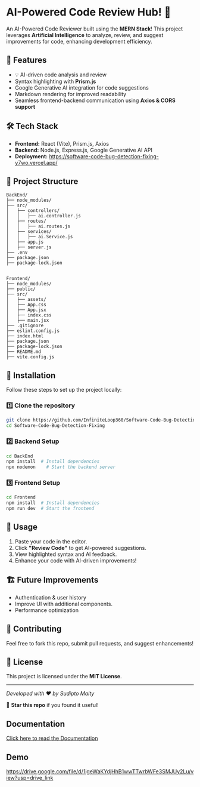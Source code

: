 # AI-Powered Code Review Hub! 🚀

An AI-Powered Code Reviewer built using the **MERN Stack**! This project leverages **Artificial Intelligence** to analyze, review, and suggest improvements for code, enhancing development efficiency.

## 📝 Features
- 💡 AI-driven code analysis and review
- Syntax highlighting with **Prism.js**
- Google Generative AI integration for code suggestions
- Markdown rendering for improved readability
- Seamless frontend-backend communication using **Axios & CORS support**

## 🛠️ Tech Stack
- **Frontend:** React (Vite), Prism.js, Axios
- **Backend:** Node.js, Express.js, Google Generative AI API
- **Deployment:** https://software-code-bug-detection-fixing-y7wo.vercel.app/

## 📂 Project Structure
```
BackEnd/
├── node_modules/
├── src/
│   ├── controllers/
│   │   ├── ai.controller.js
│   ├── routes/
│   │   ├── ai.routes.js
│   ├── services/
│   │   ├── ai.Service.js
│   ├── app.js
│   ├── server.js
├── .env
├── package.json
├── package-lock.json


Frontend/
├── node_modules/
├── public/
├── src/
│   ├── assets/
│   ├── App.css
│   ├── App.jsx
│   ├── index.css
│   ├── main.jsx
├── .gitignore
├── eslint.config.js
├── index.html
├── package.json
├── package-lock.json
├── README.md
├── vite.config.js
```

## 🚀 Installation
Follow these steps to set up the project locally:

### 1️⃣ Clone the repository
```bash
git clone https://github.com/InfiniteLoop360/Software-Code-Bug-Detection-Fixing.git
cd Software-Code-Bug-Detection-Fixing
```

### 2️⃣ Backend Setup
```bash
cd BackEnd
npm install  # Install dependencies
npx nodemon    # Start the backend server
```

### 3️⃣ Frontend Setup
```bash
cd Frontend
npm install  # Install dependencies
npm run dev  # Start the frontend
```

## 🎯 Usage
1. Paste your code in the editor.
2. Click **"Review Code"** to get AI-powered suggestions.
3. View highlighted syntax and AI feedback.
4. Enhance your code with AI-driven improvements!

## 🏗️ Future Improvements
- Authentication & user history
- Improve UI with additional components.
- Performance optimization

## 🤝 Contributing
Feel free to fork this repo, submit pull requests, and suggest enhancements!

## 📜 License
This project is licensed under the **MIT License**.

---
_Developed with ❤️ by Sudipto Maity_

🌟 **Star this repo** if you found it useful!

## Documentation

[Click here to read the Documentation](https://drive.google.com/file/d/1mZ8OF9R9b35e9LBGt_Vcetv1zJffKdeX/view?usp=drive_link)

## Demo

https://drive.google.com/file/d/1igeWaKYdjHhB1wwTTwrbWFe3SMJUy2Lu/view?usp=drive_link


